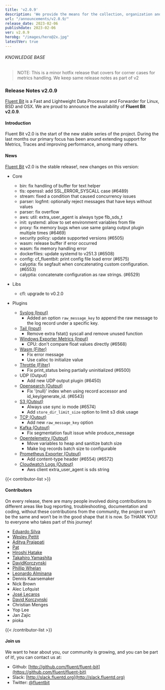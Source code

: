 ```yaml
---
title: 'v2.0.9'
description: 'We provide the means for the collection, organization and computerized retrieval of knowledge and Lightweight Data Forwarder for Linux, BSD, macOS and Windows.'
url: "/announcements/v2.0.9/"
release_date: 2023-02-06
publishdate: 2023-02-06
ver: v2.0.9
herobg: "/images/hero@2x.jpg"
latestVer: true
---
```


###### KNOWLEDGE BASE

> NOTE: This is a minor hotfix release that covers for corner cases for metrics handling. We keep same
release notes as part of v2

### Release Notes v2.0.9

[Fluent Bit](https://fluentbit.io) is a Fast and Lightweight Data Processor and Forwarder for Linux,
BSD and OSX. We are proud to announce the availability of **Fluent Bit v2.0.9**.

#### Introduction

Fluent Bit v2.0 is the start of the new stable series of the project. During the last months our primary focus has been around extending support for Metrics, Traces and improving performance, among many others.

#### News

[Fluent Bit](https://fluentbit.io) v2.0 is the stable release!, new changes on this version:

 - Core
   - bin: fix handling of buffer for text helper
   - tls: openssl: add SSL_ERROR_SYSCALL case (#6489)
   - stream: fixed a condition that caused concurrency issues
   - parser: logfmt: optionally reject messages that have keys without values
   - parser: fix overflow
   - aws: util: extra_user_agent is always type flb_sds_t
   - init: systemd: allow to set environment variables from file
   - proxy: fix memory bugs when use same golang output plugin multiple times (#6469)
   - security policy: update supported versions (#6505)
   - wasm: release buffer if error occurred
   - wasm: fix memory handling error
   - dockerfiles: update systemd to v251.3 (#6508)
   - config: cf_fluentbit: print config file load error (#6575)
   - calyptia: fix segfault when concatenating custom configuration. (#6553)
   - calyptia: concatenate configuration as raw strings. (#6529)

 - Libs
   - cfl: upgrade to v0.2.0

 - Plugins
   - [Syslog (Input)](https://docs.fluentbit.io/manual/2.0/pipeline/inputs/syslog/)
      - Added an option `raw_message_key` to append the raw message to the log record under a specific key.
   - [Tail (Input)](https://docs.fluentbit.io/manual/2.0/pipeline/inputs/tail/)
      - Remove extra fstat() syscall and remove unused function
   - [Windows Exporter Metrics (Input)](https://docs.fluentbit.io/manual/2.0/pipeline/inputs/windows-exporter-metrics/)
      - CPU: don't compare float values directly (#6568)
   - [Wasm (Filter)](https://docs.fluentbit.io/manual/2.0/pipeline/filters/wasm/)
      - Fix error message
      - Use calloc to initialize value
   - [Throttle (Filter)](https://docs.fluentbit.io/manual/2.0/pipeline/filters/throttle/)
      - Fix print_status being partially uninitialized (#6500)
   - UDP (Output)
      - Add new UDP output plugin (#6450)
   - [Opensearch (Output)](https://docs.fluentbit.io/manual/2.0/pipeline/outputs/opensearch/)
      - Fix '(null)' index when using record accessor and id_key/generate_id. (#6543)
   - [S3 (Output)](https://docs.fluentbit.io/manual/2.0/pipeline/outputs/s3/)
      - Always use sync io mode (#6574)
      - Add `store_dir_limit_size` option to limit s3 disk usage
   - [TCP (Output)](https://docs.fluentbit.io/manual/2.0/pipeline/outputs/tcp/)
      - Add new `raw_message_key` option
   - [Kafka (Output)](https://docs.fluentbit.io/manual/2.0/pipeline/outputs/kafka/)
      - Fix segmentation fault issue while produce_message
   - [Opentelemetry (Output)](https://docs.fluentbit.io/manual/2.0/pipeline/outputs/opentelemetry/)
      - Move variables to heap and sanitize batch size
      - Make log records batch size to configurable
   - [Prometheus Exporter (Output)](https://docs.fluentbit.io/manual/2.0/pipeline/outputs/prometheus-exporter/)
      - Add content-type header (#6554) (#6572)
   - [Cloudwatch Logs (Output)](https://docs.fluentbit.io/manual/2.0/pipeline/outputs/cloudwatch/)
      - Aws client extra_user_agent is sds string

{{< contributor-list >}}
#### Contributors

On every release, there are many people involved doing contributions to different areas like bug reporting, troubleshooting, documentation and coding, without these contributions from the community, the project won’t be the same and won’t be in the good shape that it is now. So THANK YOU! to everyone who takes part of this journey!

- [Eduardo Silva](https://github.com/edsiper)
- [Wesley Pettit](https://github.com/PettitWesley)
- [Aditya Prajapati](https://github.com/Syn3rman)
- [Pat](https://github.com/patrick-stephens)
- [Hiroshi Hatake](https://github.com/cosmo0920)
- [Takahiro Yamashita](https://github.com/nokute78)
- [DavidKorczynski](https://github.com/DavidKorczynski)
- [Phillip Whelan](https://github.com/pwhelan)
- [Leonardo Alminana](https://github.com/leonardo-albertovich)
- Dennis Kaarsemaker
- Nick Brown
- Alec Lofquist
- [José Lecaros](https://github.com/lecaros)
- [David Korczynski](https://github.com/DavidKorczynski)
- Christian Menges
- Yop Lee
- Jan Zajic
- pioka

{{< /contributor-list >}}

#### Join us

We want to hear about you, our community is growing, and you can be part of it!, you can contact us at:

* Github: [http://github.com/fluent/fluent-bit](https://github.com/fluent/fluent-bit)
* Slack: [http://slack.fluentd.org](http://slack.fluentd.org)
* Twitter: [@fluentbit](https://twitter.com/fluentbit)